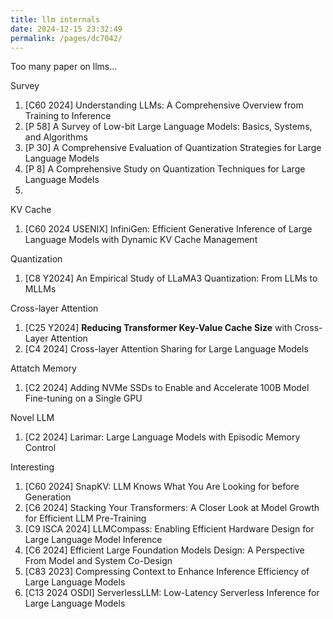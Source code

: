 ```yaml
---
title: llm internals
date: 2024-12-15 23:32:49
permalink: /pages/dc7042/
---
```


Too many paper on llms...

Survey
1. [C60 2024] Understanding LLMs: A Comprehensive Overview from Training to Inference
2. [P 58] A Survey of Low-bit Large Language Models: Basics, Systems, and Algorithms
3. [P 30] A Comprehensive Evaluation of Quantization Strategies for Large Language Models
4. [P 8]  A Comprehensive Study on Quantization Techniques for Large Language Models
5. 

KV Cache
1. [C60 2024 USENIX] InfiniGen: Efficient Generative Inference of Large Language Models with Dynamic KV Cache Management

Quantization 
1. [C8 Y2024] An Empirical Study of LLaMA3 Quantization: From LLMs to MLLMs

Cross-layer Attention
1. [C25 Y2024] **Reducing Transformer Key-Value Cache Size** with Cross-Layer Attention
2. [C4 2024] Cross-layer Attention Sharing for Large Language Models


Attatch Memory
1. [C2 2024] Adding NVMe SSDs to Enable and Accelerate 100B Model Fine-tuning on a Single GPU

Novel LLM

1. [C2 2024] Larimar: Large Language Models with Episodic Memory Control

Interesting

1. [C60 2024] SnapKV: LLM Knows What You Are Looking for before Generation
2. [C6 2024] Stacking Your Transformers: A Closer Look at Model Growth for Efficient LLM Pre-Training
3. [C9 ISCA 2024] LLMCompass: Enabling Efficient Hardware Design for Large Language Model Inference
4. [C6 2024] Efficient Large Foundation Models Design: A Perspective From Model and System Co-Design
5. [C83 2023] Compressing Context to Enhance Inference Efficiency of Large Language Models
6. [C13 2024 OSDI] ServerlessLLM: Low-Latency Serverless Inference for Large Language Models
